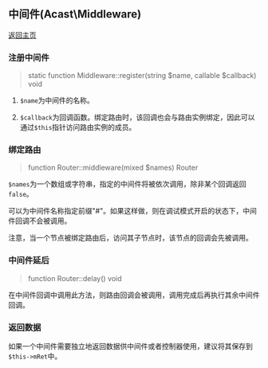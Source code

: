 ## 中间件(Acast\\Middleware)

[返回主页](../Readme.md)

### 注册中间件

> static function Middleware::register(string $name, callable $callback) void

1. `$name`为中间件的名称。

2. `$callback`为回调函数。绑定路由时，该回调也会与路由实例绑定，因此可以通过`$this`指针访问路由实例的成员。

### 绑定路由

> function Router::middleware(mixed $names) Router

`$names`为一个数组或字符串，指定的中间件将被依次调用，除非某个回调返回`false`。

可以为中间件名称指定前缀\"#\"。如果这样做，则在调试模式开启的状态下，中间件回调不会被调用。

注意，当一个节点被绑定路由后，访问其子节点时，该节点的回调会先被调用。

### 中间件延后

> function Router::delay() void

在中间件回调中调用此方法，则路由回调会被调用，调用完成后再执行其余中间件回调。

### 返回数据

如果一个中间件需要独立地返回数据供中间件或者控制器使用，建议将其保存到`$this->mRet`中。